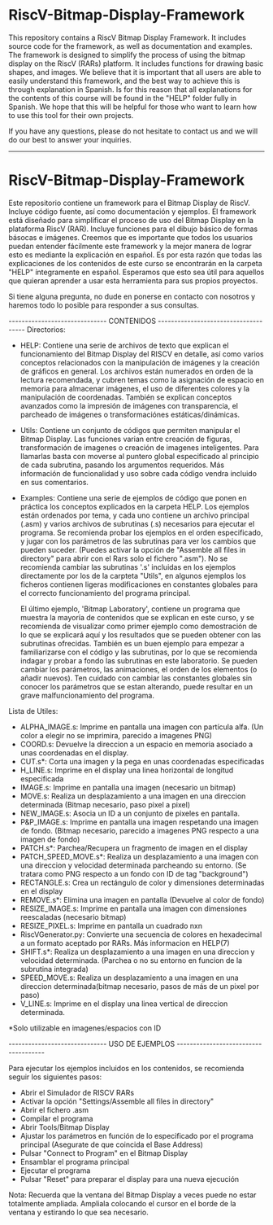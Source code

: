 # RiscV-Bitmap-Display-Framework

This repository contains a RiscV Bitmap Display Framework. It includes source code for the framework, as well as documentation and examples. 
The framework is designed to simplify the process of using the bitmap display on the RiscV (RARs) platform. It includes functions for drawing basic 
shapes, and images. We believe that it is important that all users are able to easily understand this framework, and the best way to achieve 
this is through explanation in Spanish. Is for this reason that all explanations for the contents of this course will be found in the "HELP" folder
fully in Spanish. We hope that this will be helpful for those who want to learn how to use this tool for their own projects. 

If you have any questions, please do not hesitate to contact us and we will do our best to answer your inquiries.


---------------------------------------------------------------------------------------------------------------------------------------------------

# RiscV-Bitmap-Display-Framework

Este repositorio contiene un framework para el Bitmap Display de RiscV. Incluye código fuente, así como documentación y ejemplos.
El framework está diseñado para simplificar el proceso de uso del Bitmap Display en la plataforma RiscV (RAR). Incluye funciones para el dibujo básico
de formas básocas e imágenes. Creemos que es importante que todos los usuarios puedan entender fácilmente este framework y la mejor manera de lograr
esto es mediante la explicación en español. Es por esta razón que todas las explicaciones de los contenidos de este curso se encontrarán en la carpeta 
"HELP" íntegramente en español. Esperamos que esto sea útil para aquellos que quieran aprender a usar esta herramienta 
para sus propios proyectos.

Si tiene alguna pregunta, no dude en ponerse en contacto con nosotros y haremos todo lo posible para responder a sus consultas.



------------------------------ CONTENIDOS -------------------------------------
Directorios:
- HELP: Contiene una serie de archivos de texto que explican el funcionamiento del Bitmap Display del RISCV en detalle, así como varios conceptos
  relacionados con la manipulación de imágenes y la creación de gráficos en general. Los archivos están numerados en orden de la lectura recomendada,
  y cubren temas como la asignación de espacio en memoria para almacenar imágenes, el uso de diferentes colores y la manipulación de coordenadas.
  También se explican conceptos avanzados como la impresión de imágenes con transparencia, el parcheado de imágenes o transformaciónes estáticas/dinámicas.

- Utils: Contiene un conjunto de códigos que permiten manipular el Bitmap Display. Las funciones varian entre creación de figuras, transformación
  de imagenes o creación de imagenes inteligentes. Para llamarlas basta con moverse al puntero global especificado al principio de cada subrutina,
  pasando los argumentos requeridos. Más información de funcionalidad y uso sobre cada código vendra incluido en sus comentarios.

- Examples: Contiene una serie de ejemplos de código que ponen en práctica los conceptos explicados en la carpeta HELP. Los ejemplos están ordenados 
  por tema, y cada uno contiene un archivo principal (.asm) y varios archivos de subrutinas (.s) necesarios para ejecutar el programa. Se recomienda 
  probar los ejemplos en el orden especificado, y jugar con los parámetros de las subrutinas para ver los cambios que pueden suceder. (Puedes activar
  la opción de "Assemble all files in directory" para abrir con el Rars solo el fichero ".asm"). No se recomienda cambiar las subrutinas '.s' incluidas
  en los ejemplos directamente por los de la carpteta "Utils", en algunos ejemplos los ficheros contienen ligeras modificaciones en constantes globales 
  para el correcto funcionamiento del programa principal.
 
  El último ejemplo, 'Bitmap Laboratory', contiene un programa que muestra la mayoría de contenidos que se explican en este curso, y se recomienda
  de visualizar como primer ejemplo como demostración de lo que se explicará aquí y los resultados que se pueden obtener con las subrutinas ofrecidas.
  También es un buen ejemplo para empezar a familiarizarse con el código y las subrutinas, por lo que se recomienda indagar y probar a fondo las 
  subrutinas en este laboratorio. Se pueden cambiar los parámetros, las animaciones, el orden de los elementos (o añadir nuevos). Ten cuidado con 
  cambiar las constantes globales sin conocer los parámetros que se estan alterando, puede resultar en un grave malfuncionamiento del programa.


Lista de Utiles:

- ALPHA_IMAGE.s: Imprime en pantalla una imagen con partícula alfa. (Un color a elegir no se imprimira, parecido a imagenes PNG)
- COORD.s: Devuelve la direccion a un espacio en memoria asociado a unas coordenadas en el display.
- CUT.s*: Corta una imagen y la pega en unas coordenadas especificadas
- H_LINE.s: Imprime en el display una linea horizontal de longitud especificada
- IMAGE.s: Imprime en pantalla una imagen (necesario un bitmap)
- MOVE.s: Realiza un desplazamiento a una imagen en una direccion determinada (Bitmap necesario, paso pixel a pixel)
- NEW_IMAGE.s: Asocia un ID a un conjunto de pixeles en pantalla.
- P&P_IMAGE.s: Imprime en pantalla una imagen respetando una imagen de fondo. (Bitmap necesario, parecido a imagenes PNG respecto a una imagen de fondo)
- PATCH.s*: Parchea/Recupera un fragmento de imagen en el display
- PATCH_SPEED_MOVE.s*: Realiza un desplazamiento a una imagen con una direccion y velocidad determinada parcheando su entorno. (Se tratara como PNG 
  respecto a un fondo con ID de tag "background")
- RECTANGLE.s: Crea un rectángulo de color y dimensiones determinadas en el display
- REMOVE.s*: Elimina una imagen en pantalla (Devuelve al color de fondo)
- RESIZE_IMAGE.s: Imprime en pantalla una imagen con dimensiones reescaladas (necesario bitmap)
- RESIZE_PIXEL.s: Imprime en pantalla un cuadrado nxn
- RiscVGenerator.py: Convierte una secuencia de colores en hexadecimal a un formato aceptado por RARs. Más informacion en HELP(7)
- SHIFT.s*: Realiza un desplazamiento a una imagen en una direccion y velocidad determinada. (Parchea o no su entorno en funcion de la subrutina integrada)
- SPEED_MOVE.s: Realiza un desplazamiento a una imagen en una direccion determinada(bitmap necesario, pasos de más de un pixel por paso)
- V_LINE.s: Imprime en el display una linea vertical de direccion determinada.

*Solo utilizable en imagenes/espacios con ID


------------------------------ USO DE EJEMPLOS -------------------------------------

Para ejecutar los ejemplos incluidos en los contenidos, se recomienda seguir los siguientes pasos:

- Abrir el Simulador de RISCV RARs
- Activar la opción "Settings/Assemble all files in directory"
- Abrir el fichero .asm
- Compilar el programa
- Abrir Tools/Bitmap Display
- Ajustar los parámetros en función de lo especificado por el programa principal (Asegurate de que coincida el Base Address)
- Pulsar "Connect to Program" en el Bitmap Display
- Ensamblar el programa principal
- Ejecutar el programa
- Pulsar "Reset" para preparar el display para una nueva ejecución


Nota: Recuerda que la ventana del Bitmap Display a veces puede no estar totalmente ampliada. Ampliala colocando el cursor en el borde de la ventana y
estirando lo que sea necesario.

